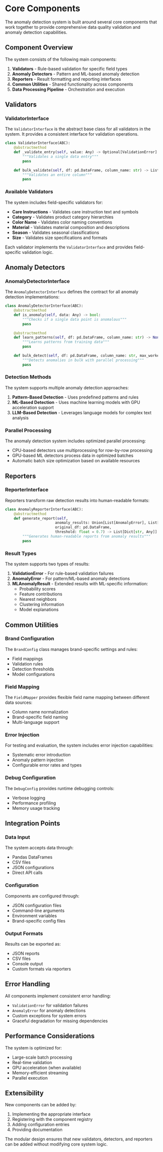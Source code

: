 # Core Components

The anomaly detection system is built around several core components that work together to provide comprehensive data quality validation and anomaly detection capabilities.

## Component Overview

The system consists of the following main components:

1. **Validators** - Rule-based validation for specific field types
2. **Anomaly Detectors** - Pattern and ML-based anomaly detection
3. **Reporters** - Result formatting and reporting interfaces
4. **Common Utilities** - Shared functionality across components
5. **Data Processing Pipeline** - Orchestration and execution

## Validators

### ValidatorInterface

The `ValidatorInterface` is the abstract base class for all validators in the system. It provides a consistent interface for validation operations.

```python
class ValidatorInterface(ABC):
    @abstractmethod
    def _validate_entry(self, value: Any) -> Optional[ValidationError]:
        """Validates a single data entry"""
        pass
    
    def bulk_validate(self, df: pd.DataFrame, column_name: str) -> List[ValidationError]:
        """Validates an entire column"""
        pass
```

### Available Validators

The system includes field-specific validators for:

- **Care Instructions** - Validates care instruction text and symbols
- **Category** - Validates product category hierarchies
- **Color Name** - Validates color naming conventions
- **Material** - Validates material composition and descriptions
- **Season** - Validates seasonal classifications
- **Size** - Validates size specifications and formats

Each validator implements the `ValidatorInterface` and provides field-specific validation logic.

## Anomaly Detectors

### AnomalyDetectorInterface

The `AnomalyDetectorInterface` defines the contract for all anomaly detection implementations:

```python
class AnomalyDetectorInterface(ABC):
    @abstractmethod
    def is_anomaly(self, data: Any) -> bool:
        """Checks if a single data point is anomalous"""
        pass
    
    @abstractmethod
    def learn_patterns(self, df: pd.DataFrame, column_name: str) -> None:
        """Learns patterns from training data"""
        pass
    
    def bulk_detect(self, df: pd.DataFrame, column_name: str, max_workers: int = None) -> List[AnomalyError]:
        """Detects anomalies in bulk with parallel processing"""
        pass
```

### Detection Methods

The system supports multiple anomaly detection approaches:

1. **Pattern-Based Detection** - Uses predefined patterns and rules
2. **ML-Based Detection** - Uses machine learning models with GPU acceleration support
3. **LLM-Based Detection** - Leverages language models for complex text analysis

### Parallel Processing

The anomaly detection system includes optimized parallel processing:

- CPU-based detectors use multiprocessing for row-by-row processing
- GPU-based ML detectors process data in optimized batches
- Automatic batch size optimization based on available resources

## Reporters

### ReporterInterface

Reporters transform raw detection results into human-readable formats:

```python
class AnomalyReporterInterface(ABC):
    @abstractmethod
    def generate_report(self, 
                       anomaly_results: Union[List[AnomalyError], List[MLAnomalyResult]], 
                       original_df: pd.DataFrame,
                       threshold: float = 0.7) -> List[Dict[str, Any]]:
        """Generates human-readable reports from anomaly results"""
        pass
```

### Result Types

The system supports two types of results:

1. **ValidationError** - For rule-based validation failures
2. **AnomalyError** - For pattern/ML-based anomaly detections
3. **MLAnomalyResult** - Extended results with ML-specific information:
   - Probability scores
   - Feature contributions
   - Nearest neighbors
   - Clustering information
   - Model explanations

## Common Utilities

### Brand Configuration

The `BrandConfig` class manages brand-specific settings and rules:

- Field mappings
- Validation rules
- Detection thresholds
- Model configurations

### Field Mapping

The `FieldMapper` provides flexible field name mapping between different data sources:

- Column name normalization
- Brand-specific field naming
- Multi-language support

### Error Injection

For testing and evaluation, the system includes error injection capabilities:

- Systematic error introduction
- Anomaly pattern injection
- Configurable error rates and types

### Debug Configuration

The `DebugConfig` provides runtime debugging controls:

- Verbose logging
- Performance profiling
- Memory usage tracking

## Integration Points

### Data Input

The system accepts data through:

- Pandas DataFrames
- CSV files
- JSON configurations
- Direct API calls

### Configuration

Components are configured through:

- JSON configuration files
- Command-line arguments
- Environment variables
- Brand-specific config files

### Output Formats

Results can be exported as:

- JSON reports
- CSV files
- Console output
- Custom formats via reporters

## Error Handling

All components implement consistent error handling:

- `ValidationError` for validation failures
- `AnomalyError` for anomaly detections
- Custom exceptions for system errors
- Graceful degradation for missing dependencies

## Performance Considerations

The system is optimized for:

- Large-scale batch processing
- Real-time validation
- GPU acceleration (when available)
- Memory-efficient streaming
- Parallel execution

## Extensibility

New components can be added by:

1. Implementing the appropriate interface
2. Registering with the component registry
3. Adding configuration entries
4. Providing documentation

The modular design ensures that new validators, detectors, and reporters can be added without modifying core system logic.